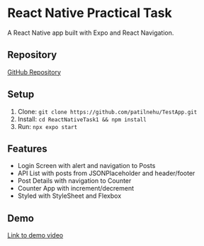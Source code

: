 # React Native Practical Task

A React Native app built with Expo and React Navigation.

## Repository

[GitHub Repository](https://github.com/patilnehu/TestApp.git)

## Setup

1. Clone: `git clone https://github.com/patilnehu/TestApp.git`
2. Install: `cd ReactNativeTask1 && npm install`
3. Run: `npx expo start`

## Features

- Login Screen with alert and navigation to Posts
- API List with posts from JSONPlaceholder and header/footer
- Post Details with navigation to Counter
- Counter App with increment/decrement
- Styled with StyleSheet and Flexbox

## Demo

[Link to demo video](https://drive.google.com/file/d/1Wep7qsa3m4lgKlLbrAWYxFWK0RB6X0jL/view?usp=sharing)
